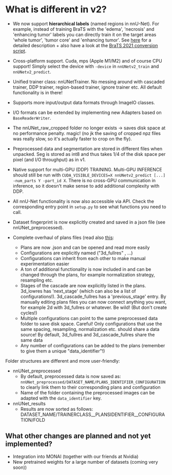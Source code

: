 # What is different in v2?

- We now support **hierarchical labels** (named regions in nnU-Net). For example, instead of training BraTS with the 
'edema', 'necrosis' and 'enhancing tumor' labels you can directly train it on the target areas 'whole tumor', 
'tumor core' and 'enhancing tumor'. See [here](region_based_training.md) for a detailed description + also have a look at the 
[BraTS 2021 conversion script](../nnunetv2/dataset_conversion/Dataset137_BraTS21.py).
- Cross-platform support. Cuda, mps (Apple M1/M2) and of course CPU support! Simply select the device with 
`-device` in `nnUNetv2_train` and `nnUNetv2_predict`.
- Unified trainer class: nnUNetTrainer. No messing around with cascaded trainer, DDP trainer, region-based trainer, 
ignore trainer etc. All default functionality is in there!
- Supports more input/output data formats through ImageIO classes.
- I/O formats can be extended by implementing new Adapters based on `BaseReaderWriter`.
- The nnUNet_raw_cropped folder no longer exists -> saves disk space at no performance penalty. magic! (no jk the 
saving of cropped npz files was really slow, so it's actually faster to crop on the fly).
- Preprocessed data and segmentation are stored in different files when unpacked. Seg is stored as int8 and thus 
takes 1/4 of the disk space per pixel (and I/O throughput) as in v1.
- Native support for multi-GPU (DDP) TRAINING. 
Multi-GPU INFERENCE should still be run with `CUDA_VISIBLE_DEVICES=X nnUNetv2_predict [...] -num_parts Y -part_id X`. 
There is no cross-GPU communication in inference, so it doesn't make sense to add additional complexity with DDP.
- All nnU-Net functionality is now also accessible via API. Check the corresponding entry point in `setup.py` to see 
what functions you need to call.
- Dataset fingerprint is now explicitly created and saved in a json file (see nnUNet_preprocessed).

- Complete overhaul of plans files (read also [this](explanation_plans_files.md):
  - Plans are now .json and can be opened and read more easily
  - Configurations are explicitly named ("3d_fullres" , ...)
  - Configurations can inherit from each other to make manual experimentation easier
  - A ton of additional functionality is now included in and can be changed through the plans, for example normalization strategy, resampling etc.
  - Stages of the cascade are now explicitly listed in the plans. 3d_lowres has 'next_stage' (which can also be a 
  list of configurations!). 3d_cascade_fullres has a 'previous_stage' entry. By manually editing plans files you can 
  now connect anything you want, for example 2d with 3d_fullres or whatever. Be wild! (But don't create cycles!)
  - Multiple configurations can point to the same preprocessed data folder to save disk space. Careful! Only 
  configurations that use the same spacing, resampling, normalization etc. should share a data source! By default, 
  3d_fullres and 3d_cascade_fullres share the same data
  - Any number of configurations can be added to the plans (remember to give them a unique "data_identifier"!)

Folder structures are different and more user-friendly:
- nnUNet_preprocessed
  - By default, preprocessed data is now saved as: `nnUNet_preprocessed/DATASET_NAME/PLANS_IDENTIFIER_CONFIGURATION` to clearly link them to their corresponding plans and configuration 
  - Name of the folder containing the preprocessed images can be adapted with the `data_identifier` key.
- nnUNet_results
  - Results are now sorted as follows: DATASET_NAME/TRAINERCLASS__PLANSIDENTIFIER__CONFIGURATION/FOLD

## What other changes are planned and not yet implemented?
- Integration into MONAI (together with our friends at Nvidia)
- New pretrained weights for a large number of datasets (coming very soon))


[//]: # (- nnU-Net now also natively supports an **ignore label**. Pixels with this label will not contribute to the loss. )

[//]: # (Use this to learn from sparsely annotated data, or excluding irrelevant areas from training. Read more [here]&#40;ignore_label.md&#41;.)